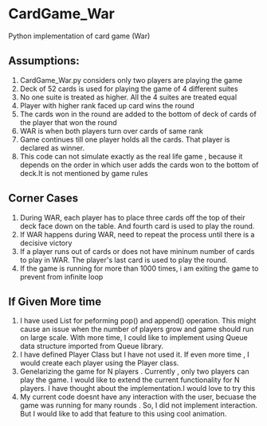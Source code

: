 # CardGame_War
Python implementation of card game (War)

## Assumptions: 
1. CardGame_War.py considers only two players are playing the game
2. Deck of 52 cards is used for playing the game of 4 different suites
2. No one suite is treated as higher. All the 4 suites are treated equal
3. Player with higher rank faced up card wins the round
3. The cards won in the round are added to the bottom of deck of cards of the player that won the round
4. WAR is when both players turn over cards of same rank
5. Game continues till one player holds all the cards. That player is declared as winner.
6. This code can not simulate exactly as the real life game , because it depends on the order in which user adds the cards won to the bottom of deck.It is not mentioned by game rules

## Corner Cases
1. During WAR, each player has to place three cards off the top of their deck face down on the table. And fourth card is used to play the round.
2. If WAR happens during WAR, need to repeat the process until there is a decisive victory
3. If a player runs out of cards or does not have mininum number of cards to play in WAR. The player's last card is used to play the round.
4. If the game is running for more than 1000 times, i am exiting the game to prevent from infinite loop

## If Given More time
1. I have used List for peforming pop() and append() operation. This might cause an issue when the number of players grow and game should run on large scale. 
With more time, I could like to implement using Queue data structure imported from Queue library.
2. I have defined Player Class but I have not used it. If even more time , I would create each player using the Player class.
3. Genelarizing the game for N players . Currently , only two players can play the game. I would like to extend the current functionality for N players. I have thought about the implementation.I would love to try this 
4. My current code doesnt have any interaction with the user, becuase the game was running for many rounds . So, I did not implement interaction. But I would like to add that feature to this using cool animation.

